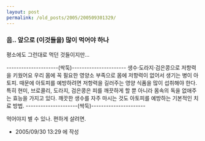 ```yaml
---
layout: post
permalink: /old_posts/2005/200509301329/
---
```


### 음.. 앞으로 (이것들을) 많이 먹어야 하나


평소에도 그런대로 먹던 것들이지만...







---------------------(싹둑)----------------------
생수·도라지·검은콩으로 저항력을 키웠어요 
우리 몸에 꼭 필요한 영양소 부족으로 몸에 저항력이 없어서 생기는 병이 아토피. 때문에 아토피를 예방하려면 저항력을 길러주는 영양 식품을 많이 섭취해야 한다. 
특히 현미, 브로콜리, 도라지, 검은콩은 피를 깨끗하게 할 뿐 
아니라 몸속의 독을 없애주는 효능을 가지고 있다. 깨끗한 생수를 자주 마시는 것도 아토피를 예방하는 기본적인 치료 방법. 
---------------------(싹둑)----------------------

먹어야지 별 수 있나. 편하게 살려면.







- 2005/09/30 13:29 에 작성